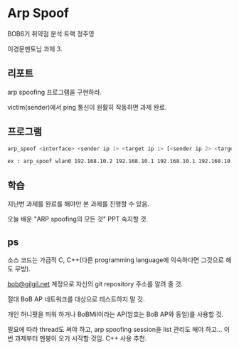 # Arp Spoof
BOB6기 취약점 분석 트랙 정주영

이경문멘토님 과제 3.

## 리포트
arp spoofing 프로그램을 구현하라.

victim(sender)에서 ping 통신이 원활히 작동하면 과제 완료.

## 프로그램
```sh
arp_spoof <interface> <sender ip 1> <target ip 1> [<sender ip 2> <target ip 2>...]

ex : arp_spoof wlan0 192.168.10.2 192.168.10.1 192.168.10.1 192.168.10.2
```

## 학습
지난번 과제를 완료를 해야만 본 과제를 진행할 수 있음.

오늘 배운 "ARP spoofing의 모든 것" PPT 숙지할 것.

## ps
소스 코드는 가급적 C, C++(다른 programming language에 익숙하다면 그것으로 해도 무방).

bob@gilgil.net 계정으로 자신의 git repository 주소를 알려 줄 것.

절대 BoB AP 네트워크를 대상으로 테스트하지 말 것.

개인 허니팟을 띄워 하거나 BoBMil이라는 AP(암호는 BoB AP와 동일)를 사용할 것.

필요에 따라 thread도 써야 하고, arp spoofing session을 list 관리도 해야 하고... 이번 과제부터 멘붕이 오기 시작할 것임. C++ 사용 추천.
